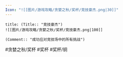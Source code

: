 ```yaml
---
Icon: "![[图片/游戏攻略/贪婪之秋/奖杯/竞技豪杰.png|30]]"
---
```

```ad-common-bronze-trophy
title: (Title:: "竞技豪杰")
![[图片/游戏攻略/贪婪之秋/奖杯/竞技豪杰.png|100]]

(Comment:: "成功应对竞技场中的所有挑战")
```

#贪婪之秋/奖杯 #奖杯 #奖杯/铜
